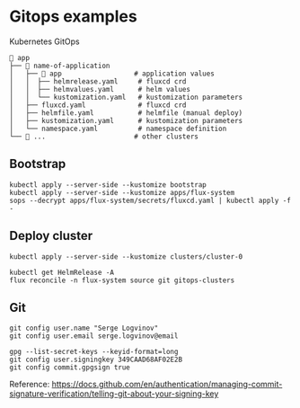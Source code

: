 # Gitops examples

Kubernetes GitOps

```shell
📁 app
├── 📁 name-of-application
│   ├── 📁 app                  # application values
│   │  ├── helmrelease.yaml     # fluxcd crd
│   │  ├── helmvalues.yaml      # helm values
│   │  └── kustomization.yaml   # kustomization parameters
│   ├── fluxcd.yaml             # fluxcd crd
│   ├── helmfile.yaml           # helmfile (manual deploy)
│   ├── kustomization.yaml      # kustomization parameters
│   └── namespace.yaml          # namespace definition
└── 📁 ...                      # other clusters
```

## Bootstrap

```shell
kubectl apply --server-side --kustomize bootstrap
kubectl apply --server-side --kustomize apps/flux-system
sops --decrypt apps/flux-system/secrets/fluxcd.yaml | kubectl apply -f -
```

## Deploy cluster

```shell
kubectl apply --server-side --kustomize clusters/cluster-0
```

```shell
kubectl get HelmRelease -A
flux reconcile -n flux-system source git gitops-clusters
```

## Git

```shell
git config user.name "Serge Logvinov"
git config user.email serge.logvinov@email

gpg --list-secret-keys --keyid-format=long
git config user.signingkey 349CAAD68AF02E2B
git config commit.gpgsign true
```

Reference: https://docs.github.com/en/authentication/managing-commit-signature-verification/telling-git-about-your-signing-key
